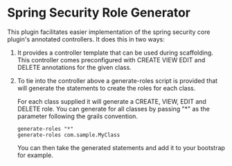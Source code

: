 Spring Security Role Generator
==============================

This plugin facilitates easier implementation of the spring security core plugin\'s annotated controllers.
It does this in two ways:

1.  It provides a controller template that can be used during scaffolding.
    This controller comes preconfigured with CREATE VIEW EDIT and DELETE annotations for the given class.

2.  To tie into the controller above a generate-roles script is provided that will generate the 
    statements to create the roles for each class.

    For each class supplied it will generate a CREATE, VIEW, EDIT and DELETE role.
    You can generate for all classes by passing "*" as the parameter following the grails convention.

        generate-roles "*"
        generate-roles com.sample.MyClass

    You can then take the generated statements and add it to your bootstrap for example.